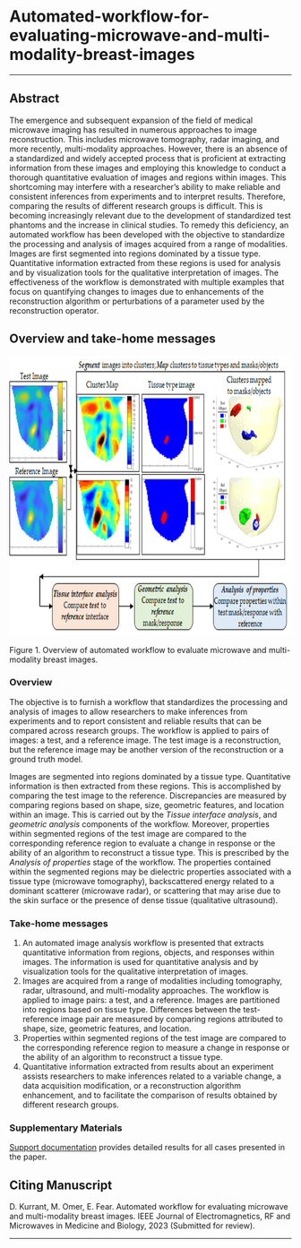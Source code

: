 # Automated-workflow-for-evaluating-microwave-and-multi-modality-breast-images

***

## Abstract
The emergence and subsequent expansion of the field of medical microwave imaging has resulted in numerous approaches to image reconstruction. This includes microwave tomography, radar imaging, and more recently, multi-modality approaches. However, there is an absence of a standardized and widely accepted process that is proficient at extracting information from these images and employing this knowledge to conduct a thorough quantitative evaluation of images and regions within images. This shortcoming may interfere with a researcher’s ability to make reliable and consistent inferences from experiments and to interpret results. Therefore, comparing the results of different research groups is difficult. This is becoming increasingly relevant due to the development of standardized test phantoms and the increase in clinical studies. To remedy this deficiency, an automated workflow has been developed with the objective to standardize the processing and analysis of images acquired from a range of modalities. Images are first segmented into regions dominated by a tissue type. Quantitative information extracted from these regions is used for analysis and by visualization tools for the qualitative interpretation of images. The effectiveness of the workflow is demonstrated with multiple examples that focus on quantifying changes to images due to enhancements of the reconstruction algorithm or perturbations of a parameter used by the reconstruction operator.

## Overview and take-home messages

<!--- 
 ![](https://github.com/djkurran/Automated-framework-for-evaluating-microwave-and-multi-modality-breast-images/blob/main/overview.png)
This is an HTML comment in Markdown -->
<p align="center">
  <img width="800" height="500" src="https://github.com/djkurran/Automated-framework-for-evaluating-microwave-and-multi-modality-breast-images/blob/main/overview.png">
</p>

Figure 1. Overview of automated workflow to evaluate microwave and multi-modality breast images.

### Overview

The objective is to furnish a workflow that standardizes the processing and analysis of images to allow researchers to make inferences from experiments and to report consistent and reliable results that can be compared across research groups. The workflow is applied to pairs of images: a test, and a reference image.  The test image is a reconstruction, but the reference image may be another version of the reconstruction or a ground truth model. 

Images are segmented into regions dominated by a tissue type. Quantitative information is then extracted from these regions. This is accomplished by comparing the test image to the reference. Discrepancies are measured by comparing regions based on shape, size, geometric features, and location within an image. This is carried out by the *Tissue interface analysis*, and *geometric analysis* components of the workflow. Moreover, properties within segmented regions of the test image are compared to the corresponding reference region to evaluate a change in response or the ability of an algorithm to reconstruct a tissue type. This is prescribed by the *Analysis of properties* stage of the workflow. The properties contained within the segmented regions may be dielectric properties associated with a tissue type (microwave tomography), backscattered energy related to a dominant scatterer (microwave radar), or scattering that may arise due to the skin surface or the presence of dense tissue (qualitative ultrasound).

### Take-home messages 

1. An automated image analysis workflow is presented that extracts quantitative information from regions, objects, and responses within images. The information is used for quantitative analysis and by visualization tools for the qualitative interpretation of images.
2. Images are acquired from a range of modalities including tomography, radar, ultrasound, and multi-modality approaches. The workflow is applied to image pairs: a test, and a reference.  Images are partitioned into regions based on tissue type. Differences between the test-reference image pair are measured by comparing regions attributed to shape, size, geometric features, and location. 
3. Properties within segmented regions of the test image are compared to the corresponding reference region to measure a change in response or the ability of an algorithm to reconstruct a tissue type. 
4. Quantitative information extracted from results about an experiment assists researchers to make inferences related to a variable change, a data acquisition modification, or a reconstruction algorithm enhancement, and to facilitate the comparison of results obtained by different research groups.  
 

### Supplementary Materials

[Support documentation](https://github.com/djkurran/Automated-framework-for-evaluating-microwave-and-multi-modality-breast-images/wiki) provides detailed results for all cases presented in the paper.

## Citing Manuscript

D. Kurrant, M. Omer, E. Fear. Automated workflow for evaluating microwave and multi-modality breast images. IEEE Journal of Electromagnetics, RF and Microwaves in Medicine and Biology, 2023 (Submitted for review).

***
